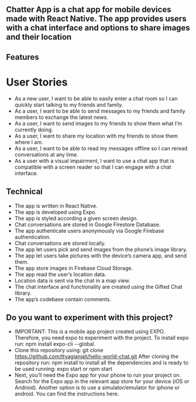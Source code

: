 ## Chatter App is a chat app for mobile devices made with React Native. The app provides users with a chat interface and options to share images and their location

## Features
# User Stories
- As a new user, I want to be able to easily enter a chat room so I can quickly start talking to my friends and family.
- As a user, I want to be able to send messages to my friends and family members to exchange the latest news.
- As a user, I want to send images to my friends to show them what I’m currently doing.
- As a user, I want to share my location with my friends to show them where I am.
- As a user, I want to be able to read my messages offline so I can reread conversations at any time.
- As a user with a visual impairment, I want to use a chat app that is compatible with a screen reader so that I can engage with a chat interface.
## Technical
- The app is written in React Native.
- The app is developed using Expo.
- The app is styled according a given screen design.
- Chat conversations are stored in Google Firestore Database.
- The app authenticate users anonymously via Google Firebase authentication.
- Chat conversations are stored locally.
- The app let users pick and send images from the phone’s image library.
- The app let users take pictures with the device’s camera app, and send them.
- The app store images in Firebase Cloud Storage.
- The app read the user’s location data.
- Location data is sent via the chat in a map view.
- The chat interface and functionality are created using the Gifted Chat library.
- The app’s codebase contain comments.
## Do you want to experiment with this project?
- IMPORTANT: This is a mobile app project created using EXPO. Therefore, you need expo to experiment with the project. To install expo run: npm install expo-cli --global.
- Clone this repository using: git clone https://github.com/ttyagianjali/hello-world-chat.git After cloning the repository run: npm install to install all the dependencies and is ready to be used running: expo start or npm start
- Next, you’ll need the Expo app for your phone to run your project on. Search for the Expo app in the relevant app store for your device (iOS or Android). Another option is to use a simulator/emulator for iphone or android. You can find the instructions here.
